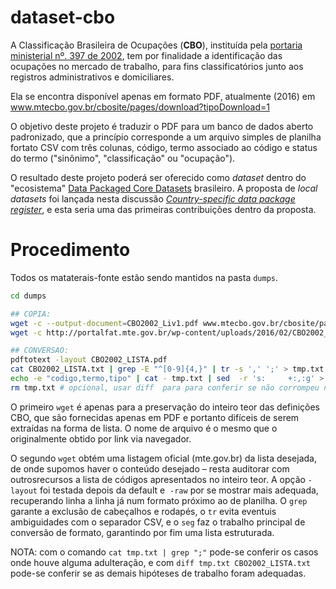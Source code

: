 # dataset-cbo

A Classificação Brasileira de Ocupações (**CBO**), instituída pela [portaria ministerial nº. 397 de 2002](http://www.mtecbo.gov.br/cbosite/pages/legislacao.jsf), tem por finalidade a identificação das ocupações no mercado de trabalho, para fins classificatórios junto aos registros administrativos e domiciliares.

Ela se encontra disponível apenas em formato PDF, atualmente (2016) em www.mtecbo.gov.br/cbosite/pages/download?tipoDownload=1

O objetivo deste projeto é traduzir o PDF para um banco de dados aberto padronizado, que a princípio corresponde a um arquivo simples de planilha fortato CSV com três colunas, código, termo associado ao código e status do termo ("sinônimo", "classificação" ou "ocupação").

O resultado deste projeto poderá ser oferecido como *dataset* dentro do "ecosistema" [Data Packaged Core Datasets](http://data.okfn.org/roadmap/core-datasets) brasileiro. A proposta de *local datasets* foi lançada nesta discussão [_Country-specific data package register_](https://discuss.okfn.org/t/3178), e esta seria uma das primeiras contribuições dentro da proposta.

# Procedimento
Todos os mataterais-fonte estão sendo mantidos na pasta `dumps`.
```sh
cd dumps

## COPIA: 
wget -c --output-document=CBO2002_Liv1.pdf www.mtecbo.gov.br/cbosite/pages/download?tipoDownload=1
wget -c http://portalfat.mte.gov.br/wp-content/uploads/2016/02/CBO2002_LISTA.pdf

## CONVERSAO:
pdftotext -layout CBO2002_LISTA.pdf
cat CBO2002_LISTA.txt | grep -E "^[0-9]{4,}" | tr -s ',' ';' > tmp.txt
echo -e "codigo,termo,tipo" | cat - tmp.txt | sed  -r 's:     +:,:g' > ../data/lista.csv
rm tmp.txt # opcional, usar diff  para para conferir se não corrompeu no processo 
```

O primeiro `wget` é apenas para a preservação do inteiro teor das definições CBO, que são fornecidas apenas em PDF e portanto difíceis de serem extraídas na forma de lista. O nome de arquivo é o mesmo que o originalmente obtido por link via navegador. 

O segundo `wget` obtém uma listagem oficial (mte.gov.br) da lista desejada, de onde supomos haver o conteúdo desejado &ndash; resta auditorar com outrosrecursos a lista de códigos apresentados no inteiro teor. 
A opção `-layout` foi testada depois da default e  `-raw`  por se mostrar mais adequada, recuperando linha a linha já num formato próximo ao de planilha. O `grep` garante a exclusão de cabeçalhos e rodapés, o `tr` evita eventuis ambiguidades com o separador CSV, e o `seg` faz o trabalho principal de conversão de formato, garantindo por fim uma lista estruturada.

NOTA: com o comando `cat tmp.txt | grep ";"` pode-se conferir os casos onde houve alguma adulteração, e com `diff tmp.txt CBO2002_LISTA.txt` pode-se conferir se as demais hipóteses de trabalho foram adequadas. 




